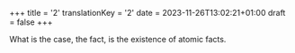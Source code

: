 +++
title = '2'
translationKey = '2'
date = 2023-11-26T13:02:21+01:00
draft = false
+++

What is the case, the fact, is the existence of atomic facts.
